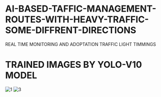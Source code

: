 # AI-BASED-TAFFIC-MANAGEMENT-ROUTES-WITH-HEAVY-TRAFFIC-SOME-DIFFRENT-DIRECTIONS
REAL TIME MONITORING AND ADOPTATION TRAFFIC LIGHT TIMMINGS 

# TRAINED IMAGES BY YOLO-V10 MODEL
![1](https://github.com/user-attachments/assets/12bbeade-95d6-416d-ba03-a88c68ad8c6d)
![3](https://github.com/user-attachments/assets/5f4913b2-7f82-440f-9886-6d8095903a57)

